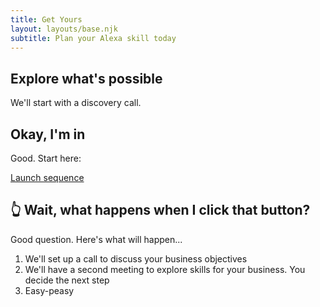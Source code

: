 ```yaml
---
title: Get Yours
layout: layouts/base.njk
subtitle: Plan your Alexa skill today
---
```


## Explore what's possible

We'll start with a discovery call.

## Okay, I'm in

Good. Start here:

<a class="button" href="mailto:sherrie.g5@gmail.com">Launch sequence</a>


## 👆 Wait, what happens when I click that button?

Good question. Here's what will happen...

1. We'll set up a call to discuss your business objectives
2. We'll have a second meeting to explore skills for your business. You decide the next step
3. Easy-peasy
